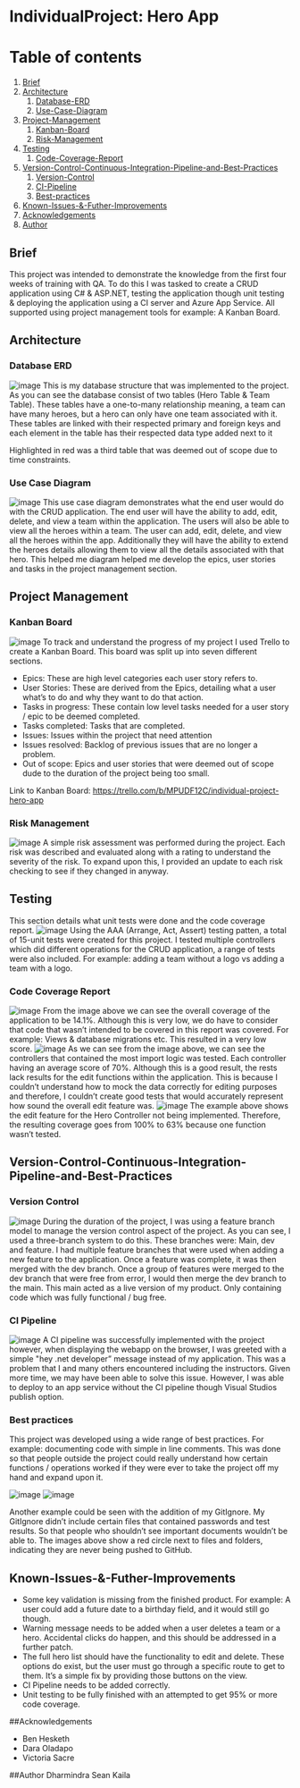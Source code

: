 # IndividualProject: Hero App

# Table of contents
1. [Brief](#Brief)
2. [Architecture](#Architecture)
    1. [Database-ERD](#Database-ERD)
    2. [Use-Case-Diagram](#Use-Case-Diagram)
3. [Project-Management](#Project-Management)
    1. [Kanban-Board](#Kanban-Board)
    2. [Risk-Management](#Risk-Management)
4. [Testing](#Testing)
    1. [Code-Coverage-Report](#Code-Coverage-Report)
5. [Version-Control-Continuous-Integration-Pipeline-and-Best-Practices](#Version-Control-Continuous-Integration-Pipeline-and-Best-Practices)
    1. [Version-Control](#Version-Control)
    2. [CI-Pipeline](#CI-Pipeline)
    3. [Best-practices](#Best-practices)
6. [Known-Issues-&-Futher-Improvements](#Known-Issues-&-Futher-Improvements)
7. [Acknowledgements](#Acknowledgements)
8. [Author](#Author)
   
## Brief 
This project was intended to demonstrate the knowledge from the first four weeks of training with QA. To do this I was tasked to create a CRUD application using C# & ASP.NET, testing the application though unit testing & deploying the application using a CI server and Azure App Service. All supported using project management tools for example: A Kanban Board.

## Architecture

### Database ERD
![image](https://user-images.githubusercontent.com/82107182/117579398-94c97a80-b0ea-11eb-8779-b41587489208.png)
This is my database structure that was implemented to the project. As you can see the database consist of two tables (Hero Table & Team Table). These tables have a one-to-many relationship meaning, a team can have many heroes, but a hero can only have one team associated with it. These tables are linked with their respected primary and foreign keys and each element in the table has their respected data type added next to it

Highlighted in red was a third table that was deemed out of scope due to time constraints. 

### Use Case Diagram 
![image](https://user-images.githubusercontent.com/82107182/117580073-ede6dd80-b0ed-11eb-8b72-b597fe9aa6a2.png)
This use case diagram demonstrates what the end user would do with the CRUD application. The end user will have the ability to add, edit, delete, and view a team within the application. The users will also be able to view all the heroes within a team. The user can add, edit, delete, and view all the heroes within the app. Additionally they will have the ability to extend the heroes details allowing them to view all the details associated with that hero. This helped me diagram helped me develop the epics, user stories and tasks in the project management section.

## Project Management 

### Kanban Board
![image](https://user-images.githubusercontent.com/82107182/117580875-ed504600-b0f1-11eb-9d72-7ce3dbb680e4.png)
To track and understand the progress of my project I used Trello to create a Kanban Board. This board was split up into seven different sections.

- Epics: These are high level categories each user story refers to. 
- User Stories: These are derived from the Epics, detailing what a user what’s to do and why they want to do that action. 
- Tasks in progress: These contain low level tasks needed for a user story / epic to be deemed completed. 
- Tasks completed: Tasks that are completed. 
- Issues: Issues within the project that need attention
- Issues resolved: Backlog of previous issues that are no longer a problem. 
- Out of scope: Epics and user stories that were deemed out of scope dude to the duration of the project being too small.

Link to Kanban Board: https://trello.com/b/MPUDF12C/individual-project-hero-app
### Risk Management
![image](https://user-images.githubusercontent.com/82107182/117587838-c73d9c80-b117-11eb-8264-d8f7b4bb3a0c.png)
A simple risk assessment was performed during the project. Each risk was described and evaluated along with a rating to understand the severity of the risk. To expand upon this, I provided an update to each risk checking to see if they changed in anyway.


## Testing
This section details what unit tests were done and the code coverage report. 
![image](https://user-images.githubusercontent.com/82107182/117582993-b92e5280-b0fc-11eb-9385-f087246fb099.png)
Using the AAA (Arrange, Act, Assert) testing patten, a total of 15-unit tests were created for this project. I tested multiple controllers which did different operations for the CRUD application, a range of tests were also included. For example: adding a team without a logo vs adding a team with a logo.

### Code Coverage Report
![image](https://user-images.githubusercontent.com/82107182/117583114-525d6900-b0fd-11eb-8b7c-3205b38b70f5.png)
From the image above we can see the overall coverage of the application to be 14.1%. Although this is very low, we do have to consider that code that wasn’t intended to be covered in this report was covered. For example: Views & database migrations etc. This resulted in a very low score.
![image](https://user-images.githubusercontent.com/82107182/117583262-21c9ff00-b0fe-11eb-8771-091b533ee9fd.png)
As we can see from the image above, we can see the controllers that contained the most import logic was tested. Each controller having an average score of 70%. Although this is a good result, the rests lack results for the edit functions within the application. This is because I couldn’t understand how to mock the data correctly for editing purposes and therefore, I couldn’t create good tests that would accurately represent how sound the overall edit feature was.
![image](https://user-images.githubusercontent.com/82107182/117583446-1aefbc00-b0ff-11eb-8400-940fe067c5fa.png)
The example above shows the edit feature for the Hero Controller not being implemented. Therefore, the resulting coverage goes from 100% to 63% because one function wasn’t tested.

## Version-Control-Continuous-Integration-Pipeline-and-Best-Practices

### Version Control
![image](https://user-images.githubusercontent.com/82107182/117585436-504dd700-b10a-11eb-8eef-a43dd31f2c34.png)
During the duration of the project, I was using a feature branch model to manage the version control aspect of the project. As you can see, I used a three-branch system to do this. These branches were: Main, dev and feature. I had multiple feature branches that were used when adding a new feature to the application. Once a feature was complete, it was then merged with the dev branch. Once a group of features were merged to the dev branch that were free from error, I would then merge the dev branch to the main. This main acted as a live version of my product. Only containing code which was fully functional / bug free. 

### CI Pipeline 
![image](https://user-images.githubusercontent.com/82107182/117585662-7a53c900-b10b-11eb-915b-936a59761341.png)
A CI pipeline was successfully implemented with the project however, when displaying the webapp on the browser, I was greeted with a simple "hey .net developer” message instead of my application. This was a problem that I and many others encountered including the instructors. Given more time, we may have been able to solve this issue. However, I was able to deploy to an app service without the CI pipeline though Visual Studios publish option.

### Best practices
This project was developed using a wide range of best practices. For example: documenting code with simple in line comments. This was done so that people outside the project could really understand how certain functions / operations worked if they were ever to take the project off my hand and expand upon it.

![image](https://user-images.githubusercontent.com/82107182/117585933-277b1100-b10d-11eb-81da-83753a2ae739.png)
![image](https://user-images.githubusercontent.com/82107182/117585936-319d0f80-b10d-11eb-91cc-88cb61356ebd.png)

Another example could be seen with the addition of my GitIgnore. My GitIgnore didn’t include certain files that contained passwords and test results. So that people who shouldn’t see important documents wouldn’t be able to. The images above show a red circle next to files and folders, indicating they are never being pushed to GitHub. 

## Known-Issues-&-Futher-Improvements 
- Some key validation is missing from the finished product. For example: A user could add a future date to a birthday field, and it would still go though. 
- Warning message needs to be added when a user deletes a team or a hero. Accidental clicks do happen, and this should be addressed in a further patch. 
- The full hero list should have the functionality to edit and delete. These options do exist, but the user must go through a specific route to get to them. It’s a simple fix by providing those buttons on the view.
- CI Pipeline needs to be added correctly.
- Unit testing to be fully finished with an attempted to get 95% or more code coverage.

##Acknowledgements
- Ben Hesketh
- Dara Oladapo
- Victoria Sacre

##Author
Dharmindra Sean Kaila
